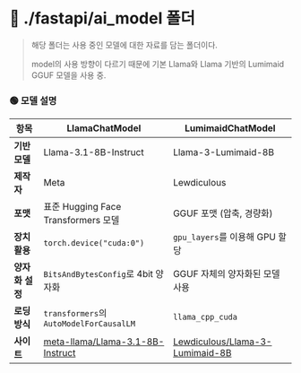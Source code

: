 # 📂 ./fastapi/ai_model **폴더**

> 해당 폴더는 사용 중인 모델에 대한 자료를 담는 폴더이다.
>
> model의 사용 방향이 다르기 때문에 기본 Llama와 Llama 기반의 Lumimaid GGUF 모델을 사용 중.
>

### 🟢 **모델 설명**

| 항목 | **LlamaChatModel** | **LumimaidChatModel** | 
|------|--------------------|----------------------|
| **기반 모델** | Llama-3.1-8B-Instruct | Llama-3-Lumimaid-8B |
| **제작자** | Meta | Lewdiculous |
| **포맷** | 표준 Hugging Face Transformers 모델 | GGUF 포맷 (압축, 경량화) |
| **장치 활용** | `torch.device("cuda:0")` | `gpu_layers`를 이용해 GPU 할당 |
| **양자화 설정** | `BitsAndBytesConfig`로 4bit 양자화 | GGUF 자체의 양자화된 모델 사용 |
| **로딩 방식** | `transformers`의 `AutoModelForCausalLM` | `llama_cpp_cuda` |
| **사이트** | [meta-llama/Llama-3.1-8B-Instruct](https://huggingface.co/meta-llama/Llama-3.1-8B) | [Lewdiculous/Llama-3-Lumimaid-8B](https://huggingface.co/Lewdiculous/Llama-3-Lumimaid-8B-v0.1-OAS-GGUF-IQ-Imatrix) |

